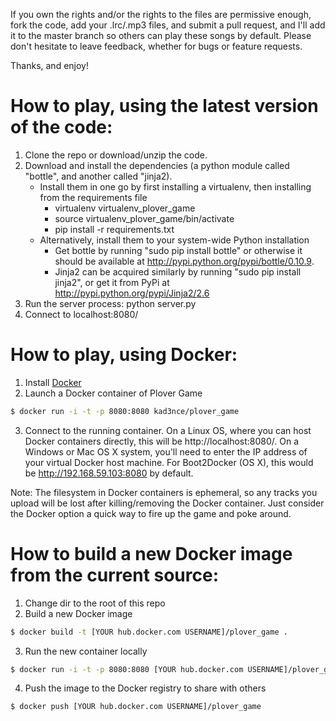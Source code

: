 If you own the rights and/or the rights to the files are permissive enough, fork the code, add your .lrc/.mp3 files, and submit a pull request, and I'll add it to the master branch so others can play these songs by default.
Please don't hesitate to leave feedback, whether for bugs or feature requests.

Thanks, and enjoy!

How to play, using the latest version of the code:
==================================================
1. Clone the repo or download/unzip the code.
2. Download and install the dependencies (a python module called "bottle", and another called "jinja2). 
    - Install them in one go by first installing a virtualenv, then installing from the requirements file
      - virtualenv virtualenv\_plover\_game
      - source virtualenv\_plover\_game/bin/activate
      - pip install -r requirements.txt
    - Alternatively, install them to your system-wide Python installation
      - Get bottle by running "sudo pip install bottle" or otherwise it should be available at http://pypi.python.org/pypi/bottle/0.10.9.
      - Jinja2 can be acquired similarly by running "sudo pip install jinja2", or get it from PyPi at http://pypi.python.org/pypi/Jinja2/2.6
3. Run the server process: python server.py
4. Connect to localhost:8080/

How to play, using Docker:
==========================
1. Install [Docker](https://docs.docker.com/)
2. Launch a Docker container of Plover Game

```sh
$ docker run -i -t -p 8080:8080 kad3nce/plover_game
```

3. Connect to the running container. On a Linux OS, where you can host Docker containers directly, this will be http://localhost:8080/. On a Windows or Mac OS X system, you'll need to enter the IP address of your virtual Docker host machine. For Boot2Docker (OS X), this would be http://192.168.59.103:8080 by default.

Note: The filesystem in Docker containers is ephemeral, so any tracks you upload will be lost after killing/removing the Docker container. Just consider the Docker option a quick way to fire up the game and poke around.

How to build a new Docker image from the current source:
========================================================
1. Change dir to the root of this repo
2. Build a new Docker image

```sh
$ docker build -t [YOUR hub.docker.com USERNAME]/plover_game .
```

3. Run the new container locally

```sh
$ docker run -i -t -p 8080:8080 [YOUR hub.docker.com USERNAME]/plover_game
```

4. Push the image to the Docker registry to share with others

```sh
$ docker push [YOUR hub.docker.com USERNAME]/plover_game
```
